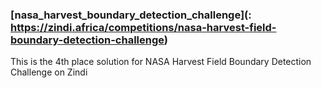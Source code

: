 ### [nasa_harvest_boundary_detection_challenge](: https://zindi.africa/competitions/nasa-harvest-field-boundary-detection-challenge)
This is the 4th place solution for NASA Harvest Field Boundary Detection Challenge on Zindi 
